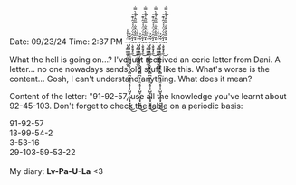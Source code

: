 Date: 09/23/24
Time: 2:37 PM
-̶̨̡̳̼̳͚͎̲̺̳͈̰̟̈́̍̊̔̇-̷̡̨̡̧̠͇͔͖̝͎̗̝̬͉̤̭̻̪͔̗̦̯͔̥̜͎̺̬̜͔̻̝̟̮̮͖̫͋̆͐͜͜-̴̧̬̱̘̝̯̒̐̑͗̈́̈́́̓̑͗͊͜͠-̴̽̆̅͋͐̂̋̇̿̋̂̉͒̀̿̇-̶̨̡̳̼̳͚͎̲̺̳͈̰̟̈́̍̊̔̇-̷̡̨̡̧̠͇͔͖̝͎̗̝̬͉̤̭̻̪͔̗̦̯͔̥̜͎̺̬̜͔̻̝̟̮̮͖̫͋̆͐͜͜-̴̧̬̱̘̝̯̒̐̑͗̈́̈́́̓̑͗͊͜͠-̴̽̆̅͋͐̂̋̇̿̋̂̉͒̀̿̇-̶̨̡̳̼̳͚͎̲̺̳͈̰̟̈́̍̊̔̇-̷̡̨̡̧̠͇͔͖̝͎̗̝̬͉̤̭̻̪͔̗̦̯͔̥̜͎̺̬̜͔̻̝̟̮̮͖̫͋̆͐͜͜-̴̧̬̱̘̝̯̒̐̑͗̈́̈́́̓̑͗͊͜͠-̴̽̆̅͋͐̂̋̇̿̋̂̉͒̀̿̇-̶̨̡̳̼̳͚͎̲̺̳͈̰̟̈́̍̊̔̇-̷̡̨̡̧̠͇͔͖̝͎̗̝̬͉̤̭̻̪͔̗̦̯͔̥̜͎̺̬̜͔̻̝̟̮̮͖̫͋̆͐͜͜-̴̧̬̱̘̝̯̒̐̑͗̈́̈́́̓̑͗͊͜͠-̴̽̆̅͋͐̂̋̇̿̋̂̉͒̀̿̇

What the hell is going on...?
I've just received an eerie letter from Dani. A letter... no one nowadays sends old stuff like this. 
What's worse is the content...
Gosh, I can't understand anything. What does it mean?

Content of the letter:
"91-92-57, use all the knowledge you've learnt about 92-45-103. Don't forget to check the table on a periodic basis:<br>

91-92-57<br>
13-99-54-2<br>
3-53-16<br>
29-103-59-53-22<br>
<br>
My diary: **Lv-Pa-U-La** <3
